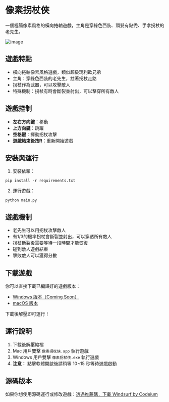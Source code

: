 # 像素拐杖俠

一個極簡像素風格的橫向捲軸遊戲，主角是穿綠色西裝、頭髮有點禿、手拿拐杖的老先生。

![image](https://github.com/user-attachments/assets/4eb45abf-fbed-4b1f-ac8c-58672f9b2a5e)

## 遊戲特點

- 橫向捲軸像素風格遊戲，類似超級瑪利歐兄弟
- 主角：穿綠色西裝的老先生，拄著拐杖走路
- 拐杖作為武器，可以攻擊敵人
- 特殊機制：拐杖有時會斷裂並射出，可以擊穿所有敵人

## 遊戲控制

- **左右方向鍵**：移動
- **上方向鍵**：跳躍
- **空格鍵**：揮動拐杖攻擊
- **遊戲結束後按R**：重新開始遊戲

## 安裝與運行

1. 安裝依賴：
```
pip install -r requirements.txt
```

2. 運行遊戲：
```
python main.py
```

## 遊戲機制

- 老先生可以用拐杖攻擊敵人
- 有1/3的機率拐杖會斷裂並射出，可以穿透所有敵人
- 拐杖斷裂後需要等待一段時間才能恢復
- 碰到敵人遊戲結束
- 擊敗敵人可以獲得分數

## 下載遊戲

你可以直接下載已編譯好的遊戲版本：

- [Windows 版本（Coming Soon）](#)
- [macOS 版本](https://ipfs.juchunko.com/ipfs/bafybeiew7p2cljs7uhddasm2ldaylbovuaz4redhe5bjzeuxxutiwoi2pa)

下載後解壓即可運行！

## 運行說明

1. 下載後解壓縮檔
2. Mac 用戶雙擊 `像素拐杖侠.app` 執行遊戲
3. Windows 用戶雙擊 `像素拐杖侠.exe` 執行遊戲
4. **注意：** 點擊軟體開啟後請稍等 10~15 秒等待遊戲啟動

## 源碼版本

如果你想使用源碼運行或修改遊戲：[透過推薦碼，下載 Windsurf by Codeium](https://codeium.com/refer?referral_code=927g1xhc0epykfz8)
